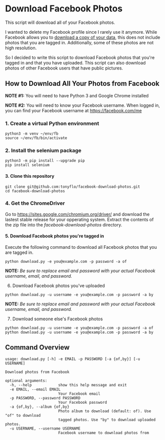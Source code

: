 # Download Facebook Photos
This script will download all of your Facebook photos.

I wanted to delete my Facebook profile since I rarely use it anymore. While Facebook allows you to [download a copy of your data](https://www.facebook.com/help/212802592074644), this does not include photos that you are tagged in. Additionally, some of these photos are not high resolution.

So I decided to write this script to download Facebook photos that you're tagged in and that you have uploaded. This script can also download photos of other Facebook users that have public pictures.

## How to Download All Your Photos from Facebook

**NOTE #1:** You will need to have Python 3 and Google Chrome installed

**NOTE #2:** You will need to know your Facebook username. When logged in, you can find your Facebook username at https://facebook.com/me

### 1. Create a virtual Python environment
```
python3 -m venv ~/env/fb
source ~/env/fb/bin/activate
```

### 2. Install the selenium package
```
python3 -m pip install --upgrade pip
pip install selenium
```
 
#### 3. Clone this repository
```
git clone git@github.com:tonyflo/facebook-download-photos.git
cd facebook-download-photos
```

### 4. Get the ChromeDriver
Go to https://sites.google.com/chromium.org/driver/ and download the lastest stable release for your opperating system. Extract the contents of the zip file into the *facebook-download-photos* directory.
 
#### 5. Download Facebook photos you're tagged in
Execute the following command to download all Facebook photos that you are tagged in.
```
python download.py -e you@example.com -p password -a of
```
**NOTE:** *Be sure to replace *email* and *password* with your actual Facebook username, email, and password.*

6. Download Facebook photos you've uploaded
```
python download.py -u username -e you@example.com -p password -a by
```
**NOTE:** *Be sure to replace *email* and *password* with your actual Facebook username, email, and password.*

7. Download someone else's Facebook photos
```
python download.py -u username -e you@example.com -p password -a of
python download.py -u username -e you@example.com -p password -a by
```

## Command Overview
```
usage: download.py [-h] -e EMAIL -p PASSWORD [-a {of,by}] [-u USERNAME]

Download photos from Facebook

optional arguments:
  -h, --help            show this help message and exit
  -e EMAIL, --email EMAIL
                        Your Facebook email
  -p PASSWORD, --password PASSWORD
                        Your Facebook password
  -a {of,by}, --album {of,by}
                        Photo album to download (default: of). Use "of" to download
                        tagged photos. Use "by" to download uploaded photos.
  -u USERNAME, --username USERNAME
                        Facebook username to download photos from
```
